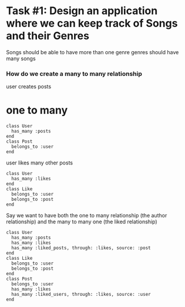 # Task #1: Design an application where we can keep track of Songs and their Genres

Songs should be able to have more than one genre
genres should have many songs

### How do we create a many to many relationship



user creates posts
# one to many
```
class User 
  has_many :posts
end
class Post
  belongs_to :user
end
```

user likes many other posts
```
class User
  has_many :likes
end
class Like 
  belongs_to :user
  belongs_to :post
end
```
Say we want to have both the one to many relationship (the author relationship) and the many to many one (the liked relationship)

```
class User 
  has_many :posts
  has_many :likes
  has_many :liked_posts, through: :likes, source: :post
end
class Like 
  belongs_to :user
  belongs_to :post
end
class Post
  belongs_to :user
  has_many :likes 
  has_many :liked_users, through: :likes, source: :user
end
```